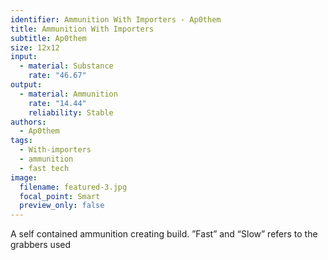 ```yaml
---
identifier: Ammunition With Importers - Ap0them
title: Ammunition With Importers
subtitle: Ap0them
size: 12x12
input:
  - material: Substance
    rate: "46.67"
output:
  - material: Ammunition
    rate: "14.44"
    reliability: Stable
authors:
  - Ap0them
tags:
  - With-importers
  - ammunition
  - fast tech
image:
  filename: featured-3.jpg
  focal_point: Smart
  preview_only: false
---
```

A self contained ammunition creating build. ”Fast” and “Slow” refers to the grabbers used